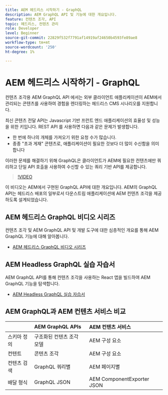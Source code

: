 ```yaml
---
title: AEM 헤드리스 시작하기 - GraphQL
description: AEM GraphQL API 및 기능에 대한 개요입니다.
feature: 컨텐츠 조각, API
topic: 헤드리스, 컨텐츠 관리
role: Developer
level: Beginner
source-git-commit: 22829f532f7791af14919af24650b4593fe89ae8
workflow-type: tm+mt
source-wordcount: '250'
ht-degree: 1%

---
```



# AEM 헤드리스 시작하기 - GraphQL

컨텐츠 조각용 AEM GraphQL API
에서는 외부 클라이언트 애플리케이션이 AEM에서 관리되는 콘텐츠를 사용하여 경험을 렌더링하는 헤드리스 CMS 시나리오를 지원합니다.

최신 콘텐츠 전달 API는 Javascript 기반 프런트 엔드 애플리케이션의 효율성 및 성능을 위한 키입니다. REST API 를 사용하면 다음과 같은 문제가 발생합니다.

* 한 번에 하나의 개체를 가져오기 위한 요청 수가 많습니다.
* 종종 &quot;초과 게재&quot; 콘텐츠로, 애플리케이션이 필요한 것보다 더 많이 수신함을 의미합니다

이러한 문제를 해결하기 위해 GraphQL은 클라이언트가 AEM에 필요한 컨텐츠에만 쿼리하고 단일 API 호출을 사용하여 수신할 수 있는 쿼리 기반 API를 제공합니다.

>[!VIDEO](https://video.tv.adobe.com/v/328618/?quality=12&learn=on)

이 비디오는 AEM에서 구현된 GraphQL API에 대한 개요입니다. AEM의 GraphQL API는 헤드리스 배포의 일부로서 다운스트림 애플리케이션에 AEM 컨텐츠 조각을 제공하도록 설계되었습니다.

## AEM 헤드리스 GraphQL 비디오 시리즈

컨텐츠 조각 및 AEM GraphQL API 및 개발 도구에 대한 심층적인 개요를 통해 AEM GraphQL 기능에 대해 알아봅니다.

* [AEM 헤드리스 GraphQL 비디오 시리즈](./video-series/modeling-basics.md)

## AEM Headless GraphQL 실습 자습서

AEM GraphQL API를 통해 컨텐츠 조각을 사용하는 React 앱을 빌드하여 AEM GraphQL 기능을 탐색합니다.

* [AEM Headless GraphQL 실습 자습서](./multi-step/overview.md)

## AEM GraphQL과 AEM 컨텐츠 서비스 비교

|  | AEM GraphQL APIs | AEM 컨텐츠 서비스 |
|--------------------------------|:-----------------|:---------------------|
| 스키마 정의 | 구조화된 컨텐츠 조각 모델 | AEM 구성 요소 |
| 컨텐트 | 콘텐츠 조각 | AEM 구성 요소 |
| 컨텐츠 검색 | GraphQL 쿼리별 | AEM 페이지별 |
| 배달 형식 | GraphQL JSON | AEM ComponentExporter JSON |